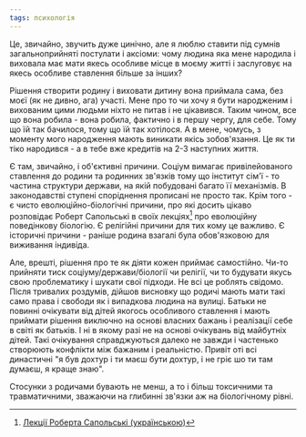 ```yaml
---
tags: психологія
---
```


Це, звичайно, звучить дуже цинічно, але я люблю ставити під сумнів загальноприйняті постулати і аксіоми: чому людина яка мене народила і виховала має мати якесь особливе місце в моєму житті і заслуговує на якесь особливе ставлення більше за інших?

Рішення створити родину і виховати дитину вона приймала сама, без моєї (як не дивно, ага) участі. Мене про то чи хочу я бути народженим і вихованим цими людьми ніхто не питав і не цікавився. Таким чином, все що вона робила - вона робила, фактично і в першу чергу, для себе. Тому що їй так бачилося, тому що їй так хотілося. А в мене, чомусь, з моменту мого народження мають виникати якісь зобов'язання. Це як ти тіко народився - а в тебе вже кредитів на 2-3 наступних життя.

Є там, звичайно, і об'єктивні причини. Соціум вимагає привілейованого ставлення до родини та родинних зв'язків тому що інститут сім'ї - то частина структури держави, на якій побудовані багато її механізмів. В законодавстві ступені споріднення прописані не просто так. Крім того - є чисто еволюційно-біологічні причини, про які досить цікаво розповідає Роберт Сапольські в своїх лекціях[^1] про еволюційну поведінкову біологію. Є релігійні причини для тих кому це важливо. Є історичні причини - раніше родина взагалі була обов'язковою для виживання індивіда.

Але, врешті, рішення про те як діяти кожен приймає самостійно. Чи-то прийняти тиск соціуму/держави/біології чи релігії, чи то будувати якусь свою проблематику і шукати свої підходи. Не всі це роблять свідомо. Після тривалих роздумів, дійшов висновку що родичі мають мати такі само права і свободи як і випадкова людина на вулиці. Батьки не повинні очікувати від дітей якогось особливого ставлення і мають приймати рішення виключно на основі власних бажань і реалізації себе в світі як батьків. І ні в якому разі не на основі очікувань від майбутніх дітей. Такі очікування справджуються далеко не завжди і частенько створюють конфлікти між бажаним і реальністю. Привіт оті всі династичні "я був дохтур і ти маєш бути дохтур, і не гріє шо ти там думаєш, я краще знаю".

Стосунки з родичами бувають не менш, а то і більш токсичними та травматичними, зважаючи на глибинні зв'язки аж на біологічному рівні.

[^1]: [Лекції Роберта Сапольські (українською)](https://www.youtube.com/watch?v=AMHJC8kcTzQ&list=PLe6NcH-LB5H30Oq3aR_5bAtQ9sx-M2DiL)
